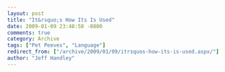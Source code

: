 ```yaml
---
layout: post
title: "It&rsquo;s How Its Is Used"
date: 2009-01-09 23:48:58 -0800
comments: true
category: Archive
tags: ["Pet Peeves", "Language"]
redirect_from: ["/archive/2009/01/09/itrsquos-how-its-is-used.aspx/"]
author: "Jeff Handley"
---
```


